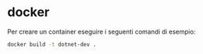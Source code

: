 # docker

Per creare un container eseguire i seguenti comandi di esempio:

```bash
docker build -t dotnet-dev .
```
